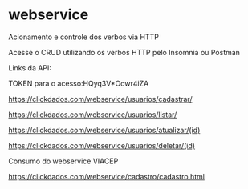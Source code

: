 # webservice

Acionamento e controle dos verbos via HTTP

Acesse o CRUD utilizando os verbos HTTP pelo Insomnia ou Postman

Links da API:

TOKEN para o acesso:HQyq3V*Oowr4iZA

https://clickdados.com/webservice/usuarios/cadastrar/

https://clickdados.com/webservice/usuarios/listar/

https://clickdados.com/webservice/usuarios/atualizar/(id)

https://clickdados.com/webservice/usuarios/deletar/(id)


Consumo do webservice VIACEP

https://clickdados.com/webservice/cadastro/cadastro.html


